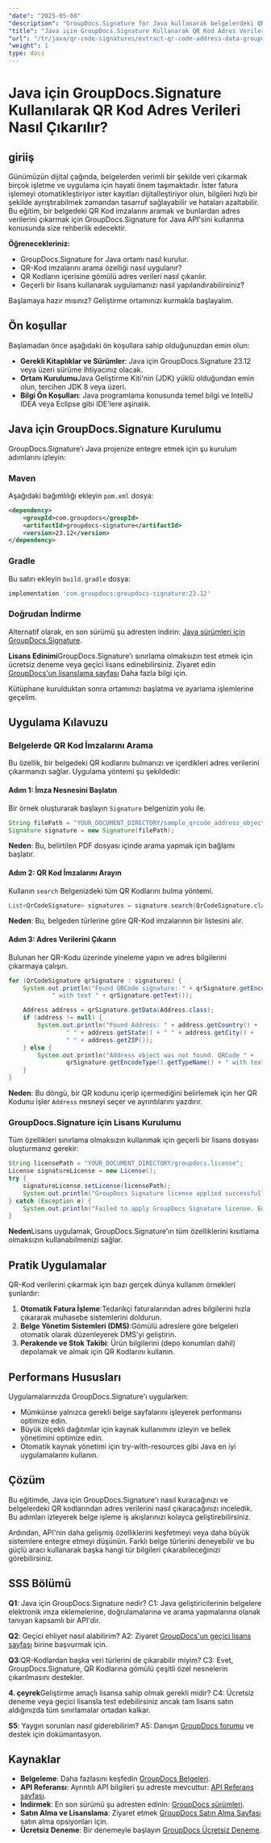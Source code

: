 ```yaml
---
"date": "2025-05-08"
"description": "GroupDocs.Signature for Java kullanarak belgelerdeki QR kodlarından adres verilerini nasıl verimli bir şekilde çıkaracağınızı öğrenin. Belge işleme iş akışlarınızı geliştirmek için adım adım kılavuzumuzu izleyin."
"title": "Java için GroupDocs.Signature Kullanarak QR Kod Adres Verilerini Çıkarma - Kapsamlı Bir Kılavuz"
"url": "/tr/java/qr-code-signatures/extract-qr-code-address-data-groupdocs-signature-java/"
"weight": 1
type: docs
---
```

# Java için GroupDocs.Signature Kullanılarak QR Kod Adres Verileri Nasıl Çıkarılır?

## giriiş

Günümüzün dijital çağında, belgelerden verimli bir şekilde veri çıkarmak birçok işletme ve uygulama için hayati önem taşımaktadır. İster fatura işlemeyi otomatikleştiriyor ister kayıtları dijitalleştiriyor olun, bilgileri hızlı bir şekilde ayrıştırabilmek zamandan tasarruf sağlayabilir ve hataları azaltabilir. Bu eğitim, bir belgedeki QR Kod imzalarını aramak ve bunlardan adres verilerini çıkarmak için GroupDocs.Signature for Java API'sini kullanma konusunda size rehberlik edecektir.

**Öğrenecekleriniz:**
- GroupDocs.Signature for Java ortamı nasıl kurulur.
- QR-Kod imzalarını arama özelliği nasıl uygulanır?
- QR Kodların içerisine gömülü adres verileri nasıl çıkarılır.
- Geçerli bir lisans kullanarak uygulamanızı nasıl yapılandırabilirsiniz?

Başlamaya hazır mısınız? Geliştirme ortamınızı kurmakla başlayalım.

## Ön koşullar

Başlamadan önce aşağıdaki ön koşullara sahip olduğunuzdan emin olun:

- **Gerekli Kitaplıklar ve Sürümler**: Java için GroupDocs.Signature 23.12 veya üzeri sürüme ihtiyacınız olacak.
- **Ortam Kurulumu**Java Geliştirme Kiti'nin (JDK) yüklü olduğundan emin olun, tercihen JDK 8 veya üzeri.
- **Bilgi Ön Koşulları**: Java programlama konusunda temel bilgi ve IntelliJ IDEA veya Eclipse gibi IDE'lere aşinalık.

## Java için GroupDocs.Signature Kurulumu

GroupDocs.Signature'ı Java projenize entegre etmek için şu kurulum adımlarını izleyin:

### Maven

Aşağıdaki bağımlılığı ekleyin `pom.xml` dosya:

```xml
<dependency>
    <groupId>com.groupdocs</groupId>
    <artifactId>groupdocs-signature</artifactId>
    <version>23.12</version>
</dependency>
```

### Gradle

Bu satırı ekleyin `build.gradle` dosya:

```gradle
implementation 'com.groupdocs:groupdocs-signature:23.12'
```

### Doğrudan İndirme

Alternatif olarak, en son sürümü şu adresten indirin: [Java sürümleri için GroupDocs.Signature](https://releases.groupdocs.com/signature/java/).

**Lisans Edinimi**GroupDocs.Signature'ı sınırlama olmaksızın test etmek için ücretsiz deneme veya geçici lisans edinebilirsiniz. Ziyaret edin [GroupDocs'un lisanslama sayfası](https://purchase.groupdocs.com/buy) Daha fazla bilgi için.

Kütüphane kurulduktan sonra ortamınızı başlatma ve ayarlama işlemlerine geçelim.

## Uygulama Kılavuzu

### Belgelerde QR Kod İmzalarını Arama

Bu özellik, bir belgedeki QR kodlarını bulmanızı ve içerdikleri adres verilerini çıkarmanızı sağlar. Uygulama yöntemi şu şekildedir:

#### Adım 1: İmza Nesnesini Başlatın

Bir örnek oluşturarak başlayın `Signature` belgenizin yolu ile.

```java
String filePath = "YOUR_DOCUMENT_DIRECTORY/sample_qrcode_address_object.pdf";
Signature signature = new Signature(filePath);
```

**Neden**: Bu, belirtilen PDF dosyası içinde arama yapmak için bağlamı başlatır.

#### Adım 2: QR Kod İmzalarını Arayın

Kullanın `search` Belgenizdeki tüm QR Kodlarını bulma yöntemi.

```java
List<QrCodeSignature> signatures = signature.search(QrCodeSignature.class, SignatureType.QrCode);
```

**Neden**: Bu, belgeden türlerine göre QR-Kod imzalarının bir listesini alır.

#### Adım 3: Adres Verilerini Çıkarın

Bulunan her QR-Kodu üzerinde yineleme yapın ve adres bilgilerini çıkarmaya çalışın.

```java
for (QrCodeSignature qrSignature : signatures) {
    System.out.println("Found QRCode signature: " + qrSignature.getEncodeType().getTypeName() +
            " with text " + qrSignature.getText());

    Address address = qrSignature.getData(Address.class);
    if (address != null) {
        System.out.println("Found Address: " + address.getCountry() +
                " " + address.getState() + " " + address.getCity() +
                " " + address.getZIP());
    } else {
        System.out.println("Address object was not found. QRCode " +
                qrSignature.getEncodeType().getTypeName() + " with text " + qrSignature.getText());
    }
}
```

**Neden**: Bu döngü, bir QR kodunu içerip içermediğini belirlemek için her QR Kodunu işler `Address` nesneyi seçer ve ayrıntılarını yazdırır.

### GroupDocs.Signature için Lisans Kurulumu

Tüm özellikleri sınırlama olmaksızın kullanmak için geçerli bir lisans dosyası oluşturmanız gerekir:

```java
String licensePath = "YOUR_DOCUMENT_DIRECTORY/groupdocs.license";
License signatureLicense = new License();
try {
    signatureLicense.setLicense(licensePath);
    System.out.println("GroupDocs Signature license applied successfully.");
} catch (Exception e) {
    System.out.println("Failed to apply GroupDocs Signature license. Ensure the license file is valid and accessible.");
}
```

**Neden**Lisans uygulamak, GroupDocs.Signature'ın tüm özelliklerini kısıtlama olmaksızın kullanabilmenizi sağlar.

## Pratik Uygulamalar

QR-Kod verilerini çıkarmak için bazı gerçek dünya kullanım örnekleri şunlardır:

1. **Otomatik Fatura İşleme**:Tedarikçi faturalarından adres bilgilerini hızla çıkararak muhasebe sistemlerini doldurun.
2. **Belge Yönetim Sistemleri (DMS)**:Gömülü adreslere göre belgeleri otomatik olarak düzenleyerek DMS'yi geliştirin.
3. **Perakende ve Stok Takibi**: Ürün bilgilerini (depo konumları dahil) depolamak ve almak için QR Kodlarını kullanın.

## Performans Hususları

Uygulamalarınızda GroupDocs.Signature'ı uygularken:

- Mümkünse yalnızca gerekli belge sayfalarını işleyerek performansı optimize edin.
- Büyük ölçekli dağıtımlar için kaynak kullanımını izleyin ve bellek yönetimini optimize edin.
- Otomatik kaynak yönetimi için try-with-resources gibi Java en iyi uygulamalarını kullanın.

## Çözüm

Bu eğitimde, Java için GroupDocs.Signature'ı nasıl kuracağınızı ve belgelerdeki QR kodlarından adres verilerini nasıl çıkaracağınızı inceledik. Bu adımları izleyerek belge işleme iş akışlarınızı kolayca geliştirebilirsiniz.

Ardından, API'nin daha gelişmiş özelliklerini keşfetmeyi veya daha büyük sistemlere entegre etmeyi düşünün. Farklı belge türlerini deneyebilir ve bu güçlü aracı kullanarak başka hangi tür bilgileri çıkarabileceğinizi görebilirsiniz.

## SSS Bölümü

**Q1**: Java için GroupDocs.Signature nedir? 
C1: Java geliştiricilerinin belgelere elektronik imza eklemelerine, doğrulamalarına ve arama yapmalarına olanak tanıyan kapsamlı bir API'dir.

**Q2**: Geçici ehliyet nasıl alabilirim?
A2: Ziyaret [GroupDocs'un geçici lisans sayfası](https://purchase.groupdocs.com/temporary-license/) birine başvurmak için.

**Q3**:QR-Kodlardan başka veri türlerini de çıkarabilir miyim?
C3: Evet, GroupDocs.Signature, QR Kodlarına gömülü çeşitli özel nesnelerin çıkarılmasını destekler.

**4. çeyrek**Geliştirme amaçlı lisansa sahip olmak gerekli midir?
C4: Ücretsiz deneme veya geçici lisansla test edebilirsiniz ancak tam lisans satın aldığınızda tüm sınırlamalar ortadan kalkar.

**S5**: Yaygın sorunları nasıl giderebilirim?
A5: Danışın [GroupDocs forumu](https://forum.groupdocs.com/c/signature/) ve destek için dokümantasyon.

## Kaynaklar

- **Belgeleme**: Daha fazlasını keşfedin [GroupDocs Belgeleri](https://docs.groupdocs.com/signature/java/).
- **API Referansı**: Ayrıntılı API bilgileri şu adreste mevcuttur: [API Referans sayfası](https://reference.groupdocs.com/signature/java/).
- **İndirmek**: En son sürümü şu adresten edinin: [GroupDocs sürümleri](https://releases.groupdocs.com/signature/java/).
- **Satın Alma ve Lisanslama**: Ziyaret etmek [GroupDocs Satın Alma Sayfası](https://purchase.groupdocs.com/buy) satın alma opsiyonları için.
- **Ücretsiz Deneme**: Bir denemeyle başlayın [GroupDocs Ücretsiz Deneme](https://releases.groupdocs.com/signature/java/).